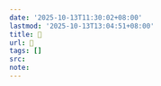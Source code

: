 ```yaml
---
date: '2025-10-13T11:30:02+08:00'
lastmod: '2025-10-13T13:04:51+08:00'
title: 󰤈
url: 󰤈
tags: []
src:
note:
---
```

